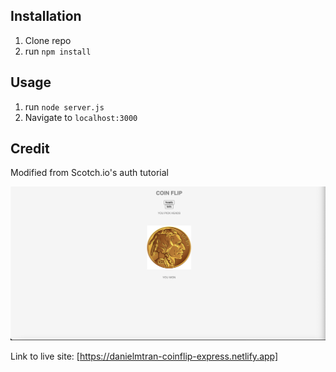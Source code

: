 ## Installation

1. Clone repo
2. run `npm install`

## Usage

1. run `node server.js`
2. Navigate to `localhost:3000`

## Credit

Modified from Scotch.io's auth tutorial

<img src="coinflip.png"></img>

Link to live site: [https://danielmtran-coinflip-express.netlify.app]